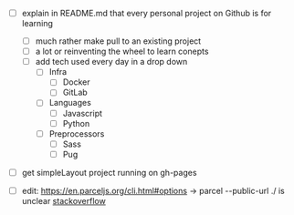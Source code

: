 * [ ] explain in README.md that every personal project on Github is for learning
	* [ ] much rather make pull to an existing project
	* [ ] a lot or reinventing the wheel to learn conepts
	* [ ] add tech used every day in a drop down
		* [ ] Infra
			* [ ] Docker
			* [ ] GitLab
		* [ ] Languages
			* [ ] Javascript
			* [ ] Python 
		* [ ] Preprocessors
			* [ ] Sass
			* [ ] Pug
* [ ] get simpleLayout project running on gh-pages
		
* [ ] edit: https://en.parceljs.org/cli.html#options -> parcel --public-url ./ is unclear [stackoverflow](https://stackoverflow.com/questions/47896504/parcel-build-command-not-working)